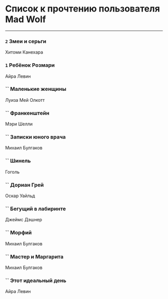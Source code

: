 # Список к прочтению пользователя Mad Wolf
---

### `2` Змеи и серьги
Хитоми Канехара

### `1` Ребёнок Розмари
Айра Левин

### `` Маленькие женщины
Луиза Мей Олкотт

### `` Франкенштейн
Мэри Шелли

### `` Записки юного врача
Михаил Булгаков

### `` Шинель
Гоголь

### `` Дориан Грей
Оскар Уайльд

### `` Бегущий в лабиринте
Джеймс Дэшнер

### `` Морфий
Михаил Булгаков

### `` Мастер и Маргарита
Михаил Булгаков

### `` Этот идеальный день
Айра Левин

